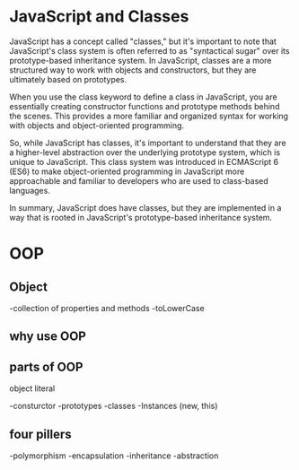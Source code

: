 # JavaScript and Classes
JavaScript has a concept called "classes," but it's important to note that JavaScript's class system is often referred to as "syntactical sugar" over its prototype-based inheritance system. In JavaScript, classes are a more structured way to work with objects and constructors, but they are ultimately based on prototypes.

When you use the class keyword to define a class in JavaScript, you are essentially creating constructor functions and prototype methods behind the scenes. This provides a more familiar and organized syntax for working with objects and object-oriented programming.

So, while JavaScript has classes, it's important to understand that they are a higher-level abstraction over the underlying prototype system, which is unique to JavaScript. This class system was introduced in ECMAScript 6 (ES6) to make object-oriented programming in JavaScript more approachable and familiar to developers who are used to class-based languages.

In summary, JavaScript does have classes, but they are implemented in a way that is rooted in JavaScript's prototype-based inheritance system.

# OOP

## Object
-collection of properties and methods 
-toLowerCase

## why use OOP

## parts of OOP
object literal 

-consturctor 
-prototypes
-classes
-Instances (new, this)

## four pillers
-polymorphism 
-encapsulation 
-inheritance 
-abstraction